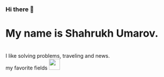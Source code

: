 ### Hi there 👋<br>
<h1>My name is Shahrukh Umarov.</h1><br>
I like solving problems, traveling and news.<br>
my favorite fields
<img src="https://banner2.cleanpng.com/20180516/bcw/kisspng-php-computer-icons-web-development-logo-icon-5afcf35f0da8a0.511588531526526815056.jpg" width="30"/>

